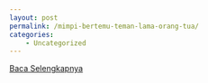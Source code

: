 ```yaml
---
layout: post
permalink: /mimpi-bertemu-teman-lama-orang-tua/
categories:
    - Uncategorized
---
```


[Baca Selengkapnya](/04)